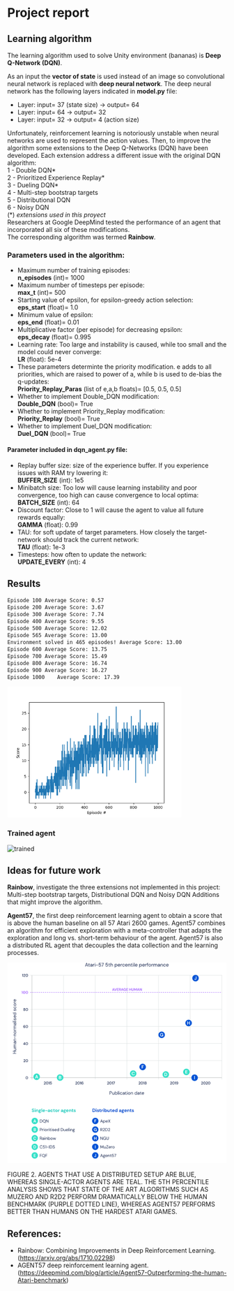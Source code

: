 # Project report

## Learning algorithm

The learning algorithm used to solve Unity environment (bananas) is **Deep Q-Network (DQN)**.     
     
As an input the **vector of state** is used instead of an image so convolutional neural network is replaced with **deep neural network**. 
The deep neural network has the following layers indicated in **model.py** file:    
- Layer: input= 37 (state size) -> output= 64    
- Layer: input= 64 -> output= 32    
- Layer: input= 32 -> output= 4 (action size)    
     
Unfortunately, reinforcement learning is notoriously unstable when neural networks are used to represent the action values. 
Then, to improve the algorithm some extensions to the Deep Q-Networks (DQN) have been developed. Each extension address a different issue with the original DQN algorithm:    
  1 - Double DQN*    
  2 - Prioritized Experience Replay*    
  3 - Dueling DQN*    
  4 - Multi-step bootstrap targets    
  5 - Distributional DQN    
  6 - Noisy DQN    
     (*) *extensions used in this proyect*     
Researchers at Google DeepMind tested the performance of an agent that incorporated all six of these modifications.     
The corresponding algorithm was termed **Rainbow**.    

### Parameters used in the algorithm:
   
- Maximum number of training episodes:    
  **n_episodes** (int)= 1000    
- Maximum number of timesteps per episode:    
  **max_t** (int)= 500   
- Starting value of epsilon, for epsilon-greedy action selection:    
  **eps_start** (float)= 1.0    
- Minimum value of epsilon:    
  **eps_end** (float)= 0.01    
- Multiplicative factor (per episode) for decreasing epsilon:    
  **eps_decay** (float)= 0.995    
- Learning rate: Too large and instability is caused, while too small and the model could never converge:    
  **LR** (float): 5e-4    
- These parameters determinte the priority modification. e adds to all priorities, which are raised to power of a, while b is used to de-bias the q-updates:    
  **Priority_Replay_Paras** (list of e,a,b floats)= [0.5, 0.5, 0.5]    
- Whether to implement Double_DQN modification:    
  **Double_DQN** (bool)= True    
- Whether to implement Priority_Replay modification:    
  **Priority_Replay** (bool)= True    
- Whether to implement Duel_DQN modification:    
  **Duel_DQN** (bool)= True  
  
#### Parameter included in **dqn_agent.py** file:
- Replay buffer size: size of the experience buffer. If you experience issues with RAM try lowering it:    
  **BUFFER_SIZE** (int): 1e5      
- Minibatch size: Too low will cause learning instability and poor convergence, too high can cause convergence to local optima:     
  **BATCH_SIZE** (int): 64     
- Discount factor: Close to 1 will cause the agent to value all future rewards equally:    
  **GAMMA** (float): 0.99      
- TAU: for soft update of target parameters. How closely the target-network should track the current network:     
  **TAU** (float): 1e-3     
- Timesteps: how often to update the network:     
  **UPDATE_EVERY** (int): 4      
  
    
## Results

```
Episode 100	Average Score: 0.57
Episode 200	Average Score: 3.67
Episode 300	Average Score: 7.74
Episode 400	Average Score: 9.55
Episode 500	Average Score: 12.02
Episode 565	Average Score: 13.00
Environment solved in 465 episodes!	Average Score: 13.00
Episode 600	Average Score: 13.75
Episode 700	Average Score: 15.49
Episode 800	Average Score: 16.74
Episode 900	Average Score: 16.27
Episode 1000	Average Score: 17.39
```
<img src="./Media/scores.png" alt="scores" width="400" style="text-align:center"/>
    
### Trained agent

![trained](Media/UnityEnvTrained.gif)

## Ideas for future work
**Rainbow**, investigate the three extensions not implemented in this project: Multi-step bootstrap targets, Distributional DQN and Noisy DQN Additions that might improve the algorithm.  

**Agent57**, the first deep reinforcement learning agent to obtain a score that is above the human baseline on all 57 Atari 2600 games.
Agent57 combines an algorithm for efficient exploration with a meta-controller that adapts the exploration and long vs. short-term behaviour of the agent.
Agent57 is also a distributed RL agent that decouples the data collection and the learning processes.

![Agent57](Media/Agent57.png)

FIGURE 2. AGENTS THAT USE A DISTRIBUTED SETUP ARE BLUE, WHEREAS SINGLE-ACTOR AGENTS ARE TEAL. THE 5TH PERCENTILE ANALYSIS SHOWS THAT STATE OF THE ART ALGORITHMS SUCH AS MUZERO AND R2D2 PERFORM DRAMATICALLY BELOW THE HUMAN BENCHMARK (PURPLE DOTTED LINE), WHEREAS AGENT57 PERFORMS BETTER THAN HUMANS ON THE HARDEST ATARI GAMES.

## References:
+ Rainbow: Combining Improvements in Deep Reinforcement Learning. (https://arxiv.org/abs/1710.02298)
+ AGENT57 deep reinforcement learning agent. (https://deepmind.com/blog/article/Agent57-Outperforming-the-human-Atari-benchmark)


